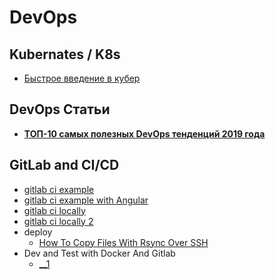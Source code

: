
# DevOps  

## Kubernates / K8s 
- [Быстрое введение в кубер](https://eax.me/kubernetes/)


## DevOps Статьи  
- [**ТОП-10 самых полезных DevOps тенденций 2019 года**](https://proglib.io/p/devops-trends-2019/)


## GitLab  and CI/CD
- [gitlab ci example](https://habr.com/ru/post/421087/?_ga=2.160463861.951046341.1558011417-436038117.1545729448)
- [gitlab ci example with Angular](https://hackernoon.com/ci-cd-with-angular-6-firebase-gitlab-5118ad469e4d)
- [gitlab ci locally](https://medium.com/@umutuluer/how-to-test-gitlab-ci-locally-f9e6cef4f054)  
- [gitlab ci locally 2](https://www.8host.com/blog/nastrojka-nepreryvnoj-integracii-v-gitlab-v-ubuntu-16-04/)
- deploy   
    - [How To Copy Files With Rsync Over SSH](https://www.digitalocean.com/community/tutorials/how-to-copy-files-with-rsync-over-ssh)
- Dev and Test with Docker And Gitlab
    - [__1](https://habr.com/ru/post/449742/)